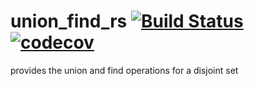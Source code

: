 # union_find_rs [![Build Status](https://travis-ci.org/Soham3-1415/union_find_rs.svg?branch=dev)](https://travis-ci.org/Soham3-1415/union_find_rs) [![codecov](https://codecov.io/gh/Soham3-1415/union_find_rs/branch/dev/graph/badge.svg)](https://codecov.io/gh/Soham3-1415/union_find_rs)
provides the union and find operations for a disjoint set
